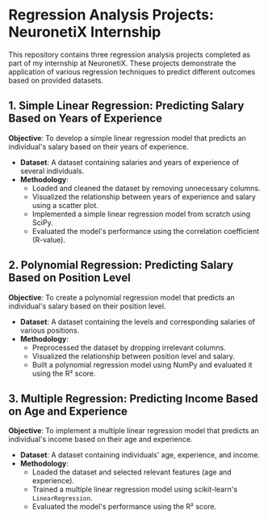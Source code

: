 # Regression Analysis Projects: NeuronetiX Internship

This repository contains three regression analysis projects completed as part of my internship at NeuronetiX. These projects demonstrate the application of various regression techniques to predict different outcomes based on provided datasets.

## 1. Simple Linear Regression: Predicting Salary Based on Years of Experience

**Objective**: To develop a simple linear regression model that predicts an individual's salary based on their years of experience.

- **Dataset**: A dataset containing salaries and years of experience of several individuals.
- **Methodology**:
    - Loaded and cleaned the dataset by removing unnecessary columns.
    - Visualized the relationship between years of experience and salary using a scatter plot.
    - Implemented a simple linear regression model from scratch using SciPy.
    - Evaluated the model's performance using the correlation coefficient (R-value).

## 2. Polynomial Regression: Predicting Salary Based on Position Level

**Objective**: To create a polynomial regression model that predicts an individual's salary based on their position level.

- **Dataset**: A dataset containing the levels and corresponding salaries of various positions.
- **Methodology**:
    - Preprocessed the dataset by dropping irrelevant columns.
    - Visualized the relationship between position level and salary.
    - Built a polynomial regression model using NumPy and evaluated it using the R² score.

## 3. Multiple Regression: Predicting Income Based on Age and Experience

**Objective**: To implement a multiple linear regression model that predicts an individual's income based on their age and experience.

- **Dataset**: A dataset containing individuals' age, experience, and income.
- **Methodology**:
    - Loaded the dataset and selected relevant features (age and experience).
    - Trained a multiple linear regression model using scikit-learn's `LinearRegression`.
    - Evaluated the model's performance using the R² score.
